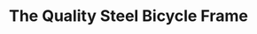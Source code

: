 ---
title: The Quality Steel Bicycle Frame
desc: An overview of what a quality steel bicycle frame is (and why you want one).
---